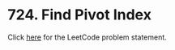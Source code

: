# 724. Find Pivot Index

Click [here](https://leetcode.com/problems/find-pivot-index/description/)
for the LeetCode problem statement.
